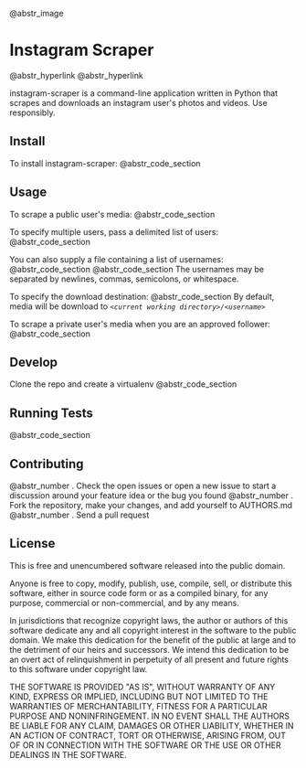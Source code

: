 @abstr_image 

# Instagram Scraper

@abstr_hyperlink @abstr_hyperlink 

instagram-scraper is a command-line application written in Python that scrapes and downloads an instagram user's photos and videos. Use responsibly.

## Install

To install instagram-scraper: @abstr_code_section 

## Usage

To scrape a public user's media: @abstr_code_section 

To specify multiple users, pass a delimited list of users: @abstr_code_section 

You can also supply a file containing a list of usernames: @abstr_code_section @abstr_code_section The usernames may be separated by newlines, commas, semicolons, or whitespace.

To specify the download destination: @abstr_code_section By default, media will be download to _`<current working directory>/<username>`_

To scrape a private user's media when you are an approved follower: @abstr_code_section 

## Develop

Clone the repo and create a virtualenv @abstr_code_section 

## Running Tests

@abstr_code_section 

## Contributing

@abstr_number . Check the open issues or open a new issue to start a discussion around your feature idea or the bug you found @abstr_number . Fork the repository, make your changes, and add yourself to AUTHORS.md @abstr_number . Send a pull request

## License

This is free and unencumbered software released into the public domain.

Anyone is free to copy, modify, publish, use, compile, sell, or distribute this software, either in source code form or as a compiled binary, for any purpose, commercial or non-commercial, and by any means.

In jurisdictions that recognize copyright laws, the author or authors of this software dedicate any and all copyright interest in the software to the public domain. We make this dedication for the benefit of the public at large and to the detriment of our heirs and successors. We intend this dedication to be an overt act of relinquishment in perpetuity of all present and future rights to this software under copyright law.

THE SOFTWARE IS PROVIDED "AS IS", WITHOUT WARRANTY OF ANY KIND, EXPRESS OR IMPLIED, INCLUDING BUT NOT LIMITED TO THE WARRANTIES OF MERCHANTABILITY, FITNESS FOR A PARTICULAR PURPOSE AND NONINFRINGEMENT. IN NO EVENT SHALL THE AUTHORS BE LIABLE FOR ANY CLAIM, DAMAGES OR OTHER LIABILITY, WHETHER IN AN ACTION OF CONTRACT, TORT OR OTHERWISE, ARISING FROM, OUT OF OR IN CONNECTION WITH THE SOFTWARE OR THE USE OR OTHER DEALINGS IN THE SOFTWARE.
